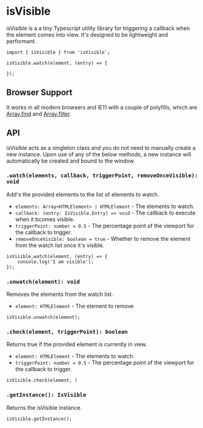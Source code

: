 # isVisible
isVisible is a a tiny Typescript utility library for triggering a callback when the element comes into view. It's designed to be lightweight and performant.

```
import { isVisible } from 'isVisible`;

isVisible.watch(element, (entry) => {

});
```

## Browser Support
It works in all modern browsers and IE11 with a couple of polyfills, which are [Array.find](https://www.npmjs.com/package/jspolyfill-array.prototype.find) and [Array.filter](https://www.npmjs.com/package/array.prototype.filter).

## API
isVisible acts as a singleton class and you do not need to manually create a new instance. Upon use of any of the below methods, a new instance will automatically be created and bound to the window.

### `.watch(elements, callback, triggerPoint, removeOnceVisible): void`
Add's the provided elements to the list of elements to watch.

* `elements: Array<HTMLElement> | HTMLElement` - The elements to watch.
* `callback: (entry: IsVisible.Entry) => void` - The callback to execute when it bcomes visible.
* `triggerPoint: number = 0.5` - The percentage point of the viewport for the callback to trigger.
* `removeOnceVisible: boolean = true` - Whether to remove the element from the watch list once it's visible.
```
isVisible.watch(element, (entry) => {
    console.log('I am visible');
});
```

### `.unwatch(element): void`
Removes the elements from the watch list.

* `element: HTMLElement` - The element to remove
```
isVisible.unwatch(element);
```

### `.check(element, triggerPoint): boolean`
Returns true if the provided element is currently in view.
* `element: HTMLElement` - The elements to watch.
* `triggerPoint: number = 0.5` - The percentage point of the viewport for the callback to trigger.
```
isVisible.check(element, )
```

### `.getInstance(): IsVisible`
Returns the isVisible instance.

```
isVisible.getInstance();
```
